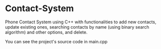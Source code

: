 # Contact-System
Phone Contact System using C++ with functionalities to add new contacts, update existing ones, searching contacts by name (using binary search algorithm) and other options, and delete.

You can see the project's source code in main.cpp
